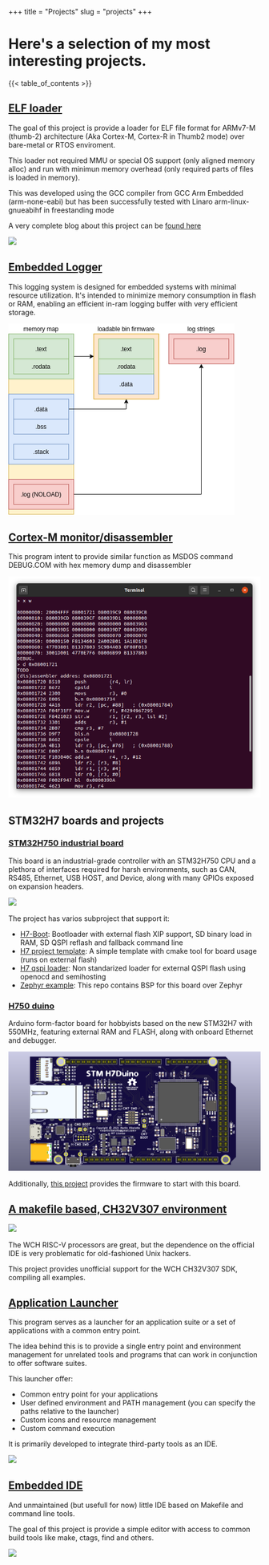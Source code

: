 +++
title = "Projects"
slug = "projects"
+++

# Here's a selection of my most interesting projects.

{{< table_of_contents >}}

## [ELF loader](https://github.com/martinribelotta/elfloader)

The goal of this project is provide a loader for ELF file format for ARMv7-M (thumb-2) architecture (Aka Cortex-M, Cortex-R in Thumb2 mode) over bare-metal or RTOS enviroment.

This loader not required MMU or special OS support (only aligned memory alloc) and run with minimun memory overhead (only required parts of files is loaded in memory).

This was developed using the GCC compiler from GCC Arm Embedded (arm-none-eabi) but has been successfully tested with Linaro arm-linux-gnueabihf in freestanding mode

A very complete blog about this project can be [found here](https://ourembeddeds.github.io/blog/2020/08/16/elf-loader/)

![](https://ourembeddeds.github.io/img/articles/elf-loader/mcu-executable-load.png)

## [Embedded Logger](https://github.com/martinribelotta/elog)
This logging system is designed for embedded systems with minimal resource utilization. It's intended to minimize memory consumption in flash or RAM, enabling an efficient in-ram logging buffer with very efficient storage.

![](https://github.com/martinribelotta/elog/raw/master/doc/objcopy-process.png)

## [Cortex-M monitor/disassembler](https://github.com/martinribelotta/cmx-debug)

This program intent to provide similar function as MSDOS command DEBUG.COM with hex memory dump and disassembler

![image](https://github.com/martinribelotta/cmx-debug/raw/master/docs/screenshoot.png)

## STM32H7 boards and projects

### [STM32H750 industrial board](https://github.com/martinribelotta/h7dragonman)

This board is an industrial-grade controller with an STM32H750 CPU and a plethora of interfaces required for harsh environments, such as CAN, RS485, Ethernet, USB HOST, and Device, along with many GPIOs exposed on expansion headers.

![](https://github.com/martinribelotta/h7dragonman/raw/master/docs/h7-top.png)

The project has varios subproject that support it:

 - [H7-Boot](https://github.com/martinribelotta/h7-boot): Bootloader with external flash XIP support, SD binary load in RAM, SD QSPI reflash and fallback command line
 - [H7 project template](https://github.com/martinribelotta/h7-projects): A simple template with cmake tool for board usage (runs on external flash)
 - [H7 qspi loader](https://github.com/martinribelotta/h7-qspi-loader): Non standarized loader for external QSPI flash using openocd and semihosting
 - [Zephyr example](https://github.com/martinribelotta/h7-zephyr-examples): This repo contains BSP for this board over Zephyr

### [H750 duino](https://github.com/martinribelotta/h730duino)

Arduino form-factor board for hobbyists based on the new STM32H7 with 550MHz, featuring external RAM and FLASH, along with onboard Ethernet and debugger.

![](https://github.com/martinribelotta/h730duino/raw/master/docs/h730duino.png)

Additionally, [this project](https://github.com/martinribelotta/h730duino-firmware) provides the firmware to start with this board.

## [A makefile based, CH32V307 environment](https://github.com/martinribelotta/openwch-makefile)

![](https://avatars.githubusercontent.com/u/96517772?v=4)

The WCH RISC-V processors are great, but the dependence on the official IDE is very problematic for old-fashioned Unix hackers.

This project provides unofficial support for the WCH CH32V307 SDK, compiling all examples.

## [Application Launcher](https://gitlab.com/martinribelotta/launcher)

This program serves as a launcher for an application suite or a set of applications with a common entry point.

The idea behind this is to provide a single entry point and environment management for unrelated tools and programs that can work in conjunction to offer software suites.

This launcher offer:

 - Common entry point for your applications
 - User defined environment and PATH management (you can specify the paths relative to the launcher)
 - Custom icons and resource management
 - Custom command execution

It is primarily developed to integrate third-party tools as an IDE.

![](https://gitlab.com/martinribelotta/launcher/-/raw/master/doc/lancher-00.png)

## [Embedded IDE](https://github.com/martinribelotta/embedded-ide)

And unmaintained (but usefull for now) little IDE based on Makefile and command line tools.

The goal of this project is provide a simple editor with access to common build tools like make, ctags, find and others.

![](https://github.com/martinribelotta/embedded-ide/raw/master/docs/screen_0.png)
